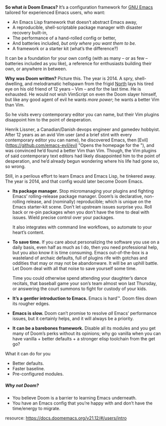 **So what _is_ Doom Emacs?** It’s a configuration framework for [GNU Emacs](https://www.gnu.org/software/emacs/) tailored for experienced Emacs users, who want:

- An Emacs Lisp framework that doesn’t abstract Emacs away,
- A reproducible, shell-scriptable package manager with disaster recovery built-in,
- The performance of a hand-rolled config or better,
- And batteries included, _but only where you want them to be._
- A framework or a starter kit (what’s the difference?)

It can be a foundation for your own config (with as many – or as few – batteries included as you like), a reference for enthusiasts building their own, or anywhere in between.

**Why was Doom written?** Picture this. The year is 2014. A spry, shell-dwelling, and melodramatic hellspawn from the frigid [North](https://www.google.com/maps/place/Canada/@54.723477,-113.7170394,4z/data=!4m5!3m4!1s0x4b0d03d337cc6ad9:0x9968b72aa2438fa5!8m2!3d56.130366!4d-106.346771) lays his tired eye on his old friend of 12 years – Vim – and for the last time. He is exhausted. He would not wish VimScript on even the Doom slayer himself, but like any good agent of evil he wants _more power_; he wants a better Vim than Vim.

So he visits every contemporary editor you can name, but their Vim plugins disappoint him to the point of desperation.

Henrik Lissner, a Canadian/Danish devops engineer and gamedev hobbyist. After 12 years as an avid Vim user (and a brief stint with every contemporary editor you can name), he discovered Emacs, then [Evil](https://github.com/emacs-evil/evil "Opens the homepage for the \"), and was convinced he’d found a better Vim than Vim. Though, the Vim plugins of said contemporary text editors had likely disappointed him to the point of desperation, and he’d already begun wondering where his life had gone so, so wrong.

Still, in a perilous effort to learn Emacs and Emacs Lisp, he tinkered away. The year is 2014, and that config would later become Doom Emacs.
- **Its package manager.** Stop micromanaging your plugins and fighting Emacs’ rolling-release package manager. Doom’s is declarative, non-rolling release, and (nominally) reproducible; which is unique on the Emacs starter-kit scene. Don’t let upstream issues surprise you. Roll back or re-pin packages when you don’t have the time to deal with issues. Wield precise control over your packages.
    
    It also integrates with command line workflows, so automate to your heart’s content.
    
- **To save time.** If you care about personalizing the software you use on a daily basis, even half as much as I do, then you need professional help, but you also know it is time consuming. Emacs out-of-the-box is a wasteland of archaic defaults, full of plugins rife with gotchas and oddities that may or may not be abandonware. It will be an uphill battle. Let Doom deal with all that noise to save yourself some time.
    
    Time you could otherwise spend attending your daughter’s dance recitals, that baseball game your son’s team almost won last Thursday, or answering the court summons to fight for custody of your kids.
    
- **It’s a gentler introduction to Emacs.** Emacs is hard™. Doom files down its rougher edges.
- **Emacs is slow.** Doom can’t promise to resolve _all_ Emacs’ performance issues, but it certainly helps, and it will always be a priority.
- **It can be a barebones framework.** Disable all its modules and you get many of Doom’s perks without its opinions; why go vanilla when you can have vanilla + better defaults + a stronger elisp toolchain from the get go?

What it can do for you

- Better defaults.
- Faster baseline.
- Pre-configured modules.


##### Why _not_ Doom?

- You believe Doom is a barrier to learning Emacs underneath.
- You have an Emacs config that you’re happy with and don’t have the time/energy to migrate.




resource: https://docs.doomemacs.org/v21.12/#/users/intro
